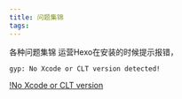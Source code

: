 ```yaml
---
title: 问题集锦
tags:
---
```


各种问题集锦
运营Hexo在安装的时候提示报错，
``` shell
gyp: No Xcode or CLT version detected!
```
[!No Xcode or CLT version](https://medium.com/flawless-app-stories/gyp-no-xcode-or-clt-version-detected-macos-catalina-anansewaa-38b536389e8d)
